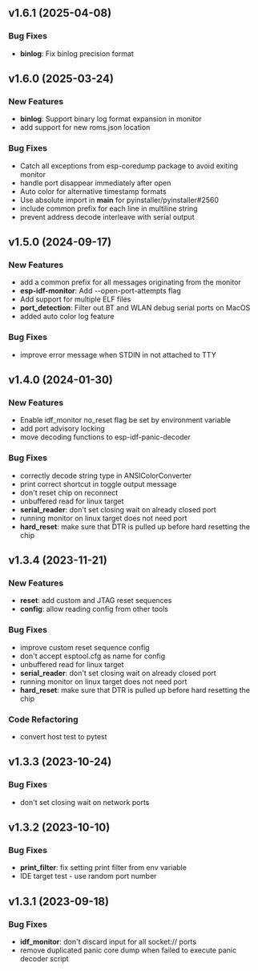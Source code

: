 ## v1.6.1 (2025-04-08)

### Bug Fixes

- **binlog**: Fix binlog precision format

## v1.6.0 (2025-03-24)

### New Features

- **binlog**: Support binary log format expansion in monitor
- add support for new roms.json location

### Bug Fixes

- Catch all exceptions from esp-coredump package to avoid exiting monitor
- handle port disappear immediately after open
- Auto color for alternative timestamp formats
- Use absolute import in __main__ for pyinstaller/pyinstaller#2560
- include common prefix for each line in multiline string
- prevent address decode interleave with serial output

## v1.5.0 (2024-09-17)

### New Features

- add a common prefix for all messages originating from the monitor
- **esp-idf-monitor**: Add --open-port-attempts flag
- Add support for multiple ELF files
- **port_detection**: Filter out BT and WLAN debug serial ports on MacOS
- added auto color log feature

### Bug Fixes

- improve error message when STDIN in not attached to TTY

## v1.4.0 (2024-01-30)

### New Features

- Enable idf_monitor no_reset flag be set by environment variable
- add port advisory locking
- move decoding functions to esp-idf-panic-decoder

### Bug Fixes

- correctly decode string type in ANSIColorConverter
- print correct shortcut in toggle output message
- don't reset chip on reconnect
- unbuffered read for linux target
- **serial_reader**: don't set closing wait on already closed port
- running monitor on linux target does not need port
- **hard_reset**: make sure that DTR is pulled up before hard resetting the chip

## v1.3.4 (2023-11-21)

### New Features

- **reset**: add custom and JTAG reset sequences
- **config**: allow reading config from other tools

### Bug Fixes

- improve custom reset sequence config
- don't accept esptool.cfg as name for config
- unbuffered read for linux target
- **serial_reader**: don't set closing wait on already closed port
- running monitor on linux target does not need port
- **hard_reset**: make sure that DTR is pulled up before hard resetting the chip

### Code Refactoring

- convert host test to pytest

## v1.3.3 (2023-10-24)

### Bug Fixes

- don't set closing wait on network ports

## v1.3.2 (2023-10-10)

### Bug Fixes

- **print_filter**: fix setting print filter from env variable
- IDE target test - use random port number

## v1.3.1 (2023-09-18)

### Bug Fixes

- **idf_monitor**: don't discard input for all socket:// ports
- remove duplicated panic core dump when failed to execute panic decoder script
